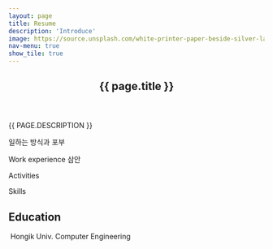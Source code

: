 ```yaml
---
layout: page
title: Resume
description: 'Introduce'
image: https://source.unsplash.com/white-printer-paper-beside-silver-laptop-computer-7iSEHWsxPLw
nav-menu: true
show_tile: true
---
```


<div id="main" class="alt">
    <section id="banner" class="major">
        <div class="inner">
            <header class="major">
                <h1>{{ page.title }}</h1>
            </header>
            <div class="content">
                <p style="text-transform: uppercase;">{{ page.description }}</p>
            </div>
        </div>
    </section>
일하는 방식과 포부

Work experience
삼안

Activities


Skills

<h2>Education</h2>
<p>
    <span class="image left">
        <img src="{% link assets/logos/hongik_emblem.svg %}" alt="" />
    </span>
Hongik Univ.
Computer Engineering</p>

</div>

